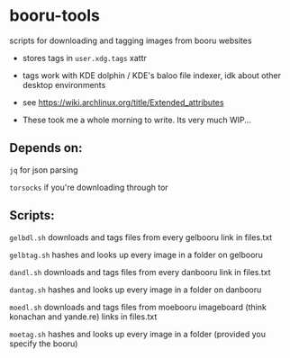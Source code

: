 # booru-tools

scripts for downloading and tagging images from booru websites

- stores tags in `user.xdg.tags` xattr

- tags work with KDE dolphin / KDE's baloo file indexer, idk about other desktop environments

- see https://wiki.archlinux.org/title/Extended_attributes

- These took me a whole morning to write. Its very much WIP...

## Depends on:

`jq` for json parsing

`torsocks` if you're downloading through tor

## Scripts:

`gelbdl.sh` downloads and tags files from every gelbooru link in files.txt

`gelbtag.sh` hashes and looks up every image in a folder on gelbooru

`dandl.sh` downloads and tags files from every danbooru link in files.txt

`dantag.sh` hashes and looks up every image in a folder on danbooru

`moedl.sh` downloads and tags files from moebooru imageboard (think konachan and yande.re) links in files.txt

`moetag.sh` hashes and looks up every image in a folder (provided you specify the booru)